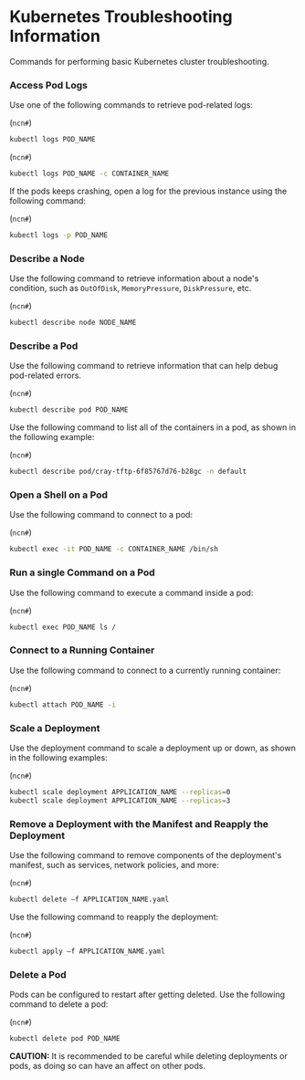 # Kubernetes Troubleshooting Information

Commands for performing basic Kubernetes cluster troubleshooting.

### Access Pod Logs

Use one of the following commands to retrieve pod-related logs:

(`ncn#`)
```bash
kubectl logs POD_NAME
```

(`ncn#`)
```bash
kubectl logs POD_NAME -c CONTAINER_NAME
```

If the pods keeps crashing, open a log for the previous instance using the following command:

(`ncn#`)
```bash
kubectl logs -p POD_NAME
```

### Describe a Node

Use the following command to retrieve information about a node's condition, such as `OutOfDisk`, `MemoryPressure`, `DiskPressure`, etc.

(`ncn#`)
```bash
kubectl describe node NODE_NAME
```

### Describe a Pod

Use the following command to retrieve information that can help debug pod-related errors.

(`ncn#`)
```bash
kubectl describe pod POD_NAME
```

Use the following command to list all of the containers in a pod, as shown in the following example:

(`ncn#`)
```bash
kubectl describe pod/cray-tftp-6f85767d76-b28gc -n default
```

### Open a Shell on a Pod

Use the following command to connect to a pod:

(`ncn#`)
```bash
kubectl exec -it POD_NAME -c CONTAINER_NAME /bin/sh
```

### Run a single Command on a Pod

Use the following command to execute a command inside a pod:

(`ncn#`)
```bash
kubectl exec POD_NAME ls /
```

### Connect to a Running Container

Use the following command to connect to a currently running container:

(`ncn#`)
```bash
kubectl attach POD_NAME -i
```

### Scale a Deployment

Use the deployment command to scale a deployment up or down, as shown in the following examples:

(`ncn#`)
```bash
kubectl scale deployment APPLICATION_NAME --replicas=0
kubectl scale deployment APPLICATION_NAME --replicas=3
```

### Remove a Deployment with the Manifest and Reapply the Deployment

Use the following command to remove components of the deployment's manifest, such as services, network policies, and more:

(`ncn#`)
```bash
kubectl delete –f APPLICATION_NAME.yaml
```

Use the following command to reapply the deployment:

(`ncn#`)
```bash
kubectl apply –f APPLICATION_NAME.yaml
```

### Delete a Pod

Pods can be configured to restart after getting deleted. Use the following command to delete a pod:

(`ncn#`)
```bash
kubectl delete pod POD_NAME
```

**CAUTION:** It is recommended to be careful while deleting deployments or pods, as doing so can have an affect on other pods.

